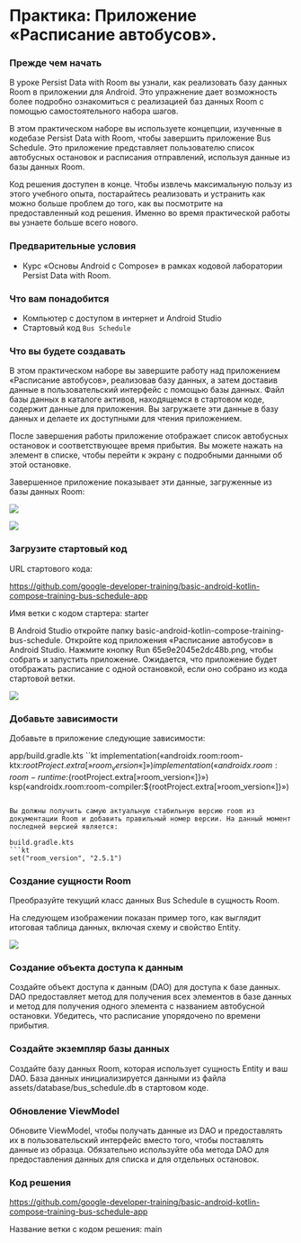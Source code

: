 # Практика: Приложение «Расписание автобусов».

### Прежде чем начать

В уроке Persist Data with Room вы узнали, как реализовать базу данных Room в приложении для Android. Это упражнение дает возможность более подробно ознакомиться с реализацией баз данных Room с помощью самостоятельного набора шагов.

В этом практическом наборе вы используете концепции, изученные в кодебазе Persist Data with Room, чтобы завершить приложение Bus Schedule. Это приложение представляет пользователю список автобусных остановок и расписания отправлений, используя данные из базы данных Room.

Код решения доступен в конце. Чтобы извлечь максимальную пользу из этого учебного опыта, постарайтесь реализовать и устранить как можно больше проблем до того, как вы посмотрите на предоставленный код решения. Именно во время практической работы вы узнаете больше всего нового.

### Предварительные условия

- Курс «Основы Android с Compose» в рамках кодовой лаборатории Persist Data with Room.

### Что вам понадобится

- Компьютер с доступом в интернет и Android Studio
- Стартовый код `Bus Schedule`

### Что вы будете создавать

В этом практическом наборе вы завершите работу над приложением «Расписание автобусов», реализовав базу данных, а затем доставив данные в пользовательский интерфейс с помощью базы данных. Файл базы данных в каталоге активов, находящемся в стартовом коде, содержит данные для приложения. Вы загружаете эти данные в базу данных и делаете их доступными для чтения приложением.

После завершения работы приложение отображает список автобусных остановок и соответствующее время прибытия. Вы можете нажать на элемент в списке, чтобы перейти к экрану с подробными данными об этой остановке.

Завершенное приложение показывает эти данные, загруженные из базы данных Room:

![](https://developer.android.com/static/codelabs/basic-android-kotlin-compose-practice-bus-schedule-app/img/cdb6f9e79137f323_856.png)

![](https://developer.android.com/static/codelabs/basic-android-kotlin-compose-practice-bus-schedule-app/img/6c59e6f57f59bd27_856.png)


### Загрузите стартовый код

URL стартового кода:

https://github.com/google-developer-training/basic-android-kotlin-compose-training-bus-schedule-app

Имя ветки с кодом стартера: starter

В Android Studio откройте папку basic-android-kotlin-compose-training-bus-schedule.
Откройте код приложения «Расписание автобусов» в Android Studio.
Нажмите кнопку Run 65e9e2045e2dc48b.png, чтобы собрать и запустить приложение.
Ожидается, что приложение будет отображать расписание с одной остановкой, если оно собрано из кода стартовой ветки.

![](https://developer.android.com/static/codelabs/basic-android-kotlin-compose-practice-bus-schedule-app/img/3603c91854cada9a_856.png)


### Добавьте зависимости

Добавьте в приложение следующие зависимости:

app/build.gradle.kts
``kt
implementation(«androidx.room:room-ktx:${rootProject.extra[»room_version«]}»)
implementation(«androidx.room:room-runtime:${rootProject.extra[»room_version«]}»)
ksp(«androidx.room:room-compiler:${rootProject.extra[»room_version«]}»)
```

Вы должны получить самую актуальную стабильную версию room из документации Room и добавить правильный номер версии. На данный момент последней версией является:

build.gradle.kts
```kt
set("room_version", "2.5.1")
```

### Создание сущности Room

Преобразуйте текущий класс данных Bus Schedule в сущность Room.

На следующем изображении показан пример того, как выглядит итоговая таблица данных, включая схему и свойство Entity.

![](https://developer.android.com/static/codelabs/basic-android-kotlin-compose-practice-bus-schedule-app/img/9587f9a5f035e552_856.png)


### Создание объекта доступа к данным

Создайте объект доступа к данным (DAO) для доступа к базе данных. DAO предоставляет метод для получения всех элементов в базе данных и метод для получения одного элемента с названием автобусной остановки. Убедитесь, что расписание упорядочено по времени прибытия.


### Создайте экземпляр базы данных
Создайте базу данных Room, которая использует сущность Entity и ваш DAO. База данных инициализируется данными из файла assets/database/bus_schedule.db в стартовом коде.


### Обновление ViewModel
Обновите ViewModel, чтобы получать данные из DAO и предоставлять их в пользовательский интерфейс вместо того, чтобы поставлять данные из образца. Обязательно используйте оба метода DAO для предоставления данных для списка и для отдельных остановок.


### Код решения

https://github.com/google-developer-training/basic-android-kotlin-compose-training-bus-schedule-app

Название ветки с кодом решения: main